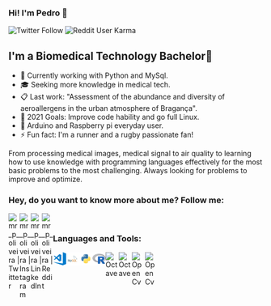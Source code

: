 ### Hi! I'm Pedro 👋
![Twitter Follow](https://img.shields.io/twitter/follow/mr_p_oliveira?label=Hey%21%20Follow%20me&style=social)
![Reddit User Karma](https://img.shields.io/reddit/user-karma/link/oliveiraexp?label=%20Reddit&style=social)

## I'm a Biomedical Technology Bachelor🦾

- 🚀 Currently working with Python and MySql.
- 🎓 Seeking more knowledge in medical tech.
- 📋 Last work: "Assessment of the abundance and diversity of aeroallergens in the urban atmosphere of Bragança".
- 🥅 2021 Goals: Improve code hability and go full Linux.
- 🧰 Arduino and Raspberry pi everyday user.
- ⚡ Fun fact: I'm a runner and a rugby passionate fan!

From processing medical images, medical signal to air quality to learning how to use knowledge with programming languages effectively for the most basic problems to the most challenging. Always looking for problems to improve and optimize.

### Hey, do you want to know more about me? Follow me:
[<img align="left" alt="mr_p_oliveira | Twitter" width="22px" src="https://raw.githubusercontent.com/rahuldkjain/github-profile-readme-generator/master/src/images/icons/Social/twitter.svg" />][twitter]
[<img align="left" alt="mr_p_oliveira  | Instagram" width="22px" src="https://raw.githubusercontent.com/rahuldkjain/github-profile-readme-generator/master/src/images/icons/Social/instagram.svg" />][instagram]
[<img align="left" alt="mr_p_oliveira  | LinkedIn" width="22px" src="https://raw.githubusercontent.com/rahuldkjain/github-profile-readme-generator/master/src/images/icons/Social/linked-in-alt.svg" />][linkedin]
[<img align="left" alt="mr_p_oliveira | Reddit" width="22px" src="https://raw.githubusercontent.com/rahuldkjain/github-profile-readme-generator/master/src/images/icons/Social/reddit.svg" />][reddit]

<br />

### Languages and Tools:
<img align="left" alt="Visual Studio Code" width="26px" src="https://raw.githubusercontent.com/github/explore/80688e429a7d4ef2fca1e82350fe8e3517d3494d/topics/visual-studio-code/visual-studio-code.png" />
<img align="left" alt="MySQL" width="26px" src="https://raw.githubusercontent.com/github/explore/80688e429a7d4ef2fca1e82350fe8e3517d3494d/topics/mysql/mysql.png" />
<img align="left" alt="Python" width="26px" src="https://raw.githubusercontent.com/github/explore/80688e429a7d4ef2fca1e82350fe8e3517d3494d/topics/python/python.png"/>
<img align="left" alt="R" width="26px" src="https://raw.githubusercontent.com/github/explore/80688e429a7d4ef2fca1e82350fe8e3517d3494d/topics/r/r.png"/>
<img align="left" alt="Octave" width="26px" src="https://cdn.jsdelivr.net/npm/simple-icons@3.13.0/icons/octave.svg"/>
<img align="left" alt="Octave" width="26px" src="https://raw.githubusercontent.com/rahuldkjain/github-profile-readme-generator/master/src/images/icons/Software/matlab.svg"/>
<img align="left" alt="OpenCv" width="26px" src="https://raw.githubusercontent.com/rahuldkjain/github-profile-readme-generator/master/src/images/icons/AIML/opencv.svg"/>
<img align="left" alt="OpenCv" width="26px" src="https://raw.githubusercontent.com/rahuldkjain/github-profile-readme-generator/master/src/images/icons/Other/arduino.svg"/>

<br />
<br />

[twitter]: https://twitter.com/mr_p_oliveira/
[instagram]: https://instagram.com/mr.p_oliveira/
[linkedin]: https://linkedin.com/in/pedro-oliveira-510892204/
[reddit]: https://www.reddit.com/user/oliveiraexp/posts/

